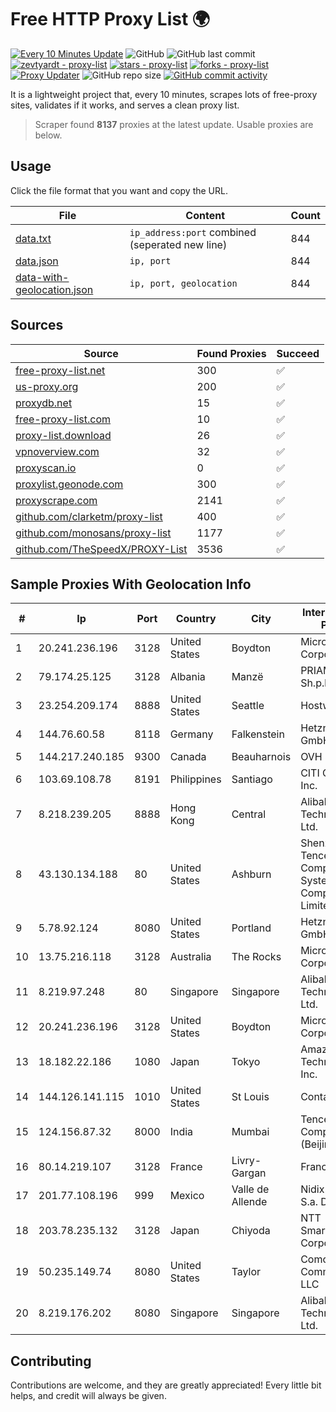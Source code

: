 
# Free HTTP Proxy List 🌍

[![Every 10 Minutes Update](https://github.com/mertguvencli/http-proxy-list/actions/workflows/main.yml/badge.svg?branch=main)](https://github.com/mertguvencli/http-proxy-list/actions/workflows/main.yml)
![GitHub](https://img.shields.io/github/license/mertguvencli/http-proxy-list)
![GitHub last commit](https://img.shields.io/github/last-commit/mertguvencli/http-proxy-list)
[![zevtyardt - proxy-list](https://img.shields.io/static/v1?label=zevtyardt&message=proxy-list&color=blue&logo=github)](https://github.com/zevtyardt/proxy-list "Go to GitHub repo")
[![stars - proxy-list](https://img.shields.io/github/stars/zevtyardt/proxy-list?style=social)](https://github.com/zevtyardt/proxy-list)
[![forks - proxy-list](https://img.shields.io/github/forks/zevtyardt/proxy-list?style=social)](https://github.com/zevtyardt/proxy-list)
[![Proxy Updater](https://github.com/zevtyardt/proxy-list/workflows/Proxy%20Updater/badge.svg)](https://github.com/zevtyardt/proxy-list/actions?query=workflow:"Proxy+Updater")
![GitHub repo size](https://img.shields.io/github/repo-size/zevtyardt/proxy-list)
[![GitHub commit activity](https://img.shields.io/github/commit-activity/m/zevtyardt/proxy-list?logo=commits)](https://github.com/zevtyardt/proxy-list/commits/main)

It is a lightweight project that, every 10 minutes, scrapes lots of free-proxy sites, validates if it works, and serves a clean proxy list.

> Scraper found **8137** proxies at the latest update. Usable proxies are below.

## Usage

Click the file format that you want and copy the URL.

|File|Content|Count|
|----|-------|-----|
|[data.txt](https://raw.githubusercontent.com/mertguvencli/http-proxy-list/main/proxy-list/data.txt)|`ip_address:port` combined (seperated new line)|844|
|[data.json](https://raw.githubusercontent.com/mertguvencli/http-proxy-list/main/proxy-list/data.json)|`ip, port`|844|
|[data-with-geolocation.json](https://raw.githubusercontent.com/mertguvencli/http-proxy-list/main/proxy-list/data-with-geolocation.json)|`ip, port, geolocation`|844|

## Sources

|Source|Found Proxies|Succeed|
|------|-------------|-------|
|[free-proxy-list.net](https://free-proxy-list.net)|300|✅|
|[us-proxy.org](https://www.us-proxy.org)|200|✅|
|[proxydb.net](http://proxydb.net)|15|✅|
|[free-proxy-list.com](https://free-proxy-list.com/?page=&port=&type%5B%5D=http&type%5B%5D=https&up_time=0&search=Search)|10|✅|
|[proxy-list.download](https://www.proxy-list.download/HTTP)|26|✅|
|[vpnoverview.com](https://vpnoverview.com/privacy/anonymous-browsing/free-proxy-servers)|32|✅|
|[proxyscan.io](https://www.proxyscan.io)|0|✅|
|[proxylist.geonode.com](https://proxylist.geonode.com/api/proxy-list?limit=300&page=1&sort_by=lastChecked&sort_type=desc&protocols=http,https)|300|✅|
|[proxyscrape.com](https://api.proxyscrape.com/v2/?request=displayproxies&protocol=http&timeout=10000&country=all&ssl=all&anonymity=all)|2141|✅|
|[github.com/clarketm/proxy-list](https://raw.githubusercontent.com/clarketm/proxy-list/master/proxy-list-raw.txt)|400|✅|
|[github.com/monosans/proxy-list](https://raw.githubusercontent.com/monosans/proxy-list/main/proxies/http.txt)|1177|✅|
|[github.com/TheSpeedX/PROXY-List](https://raw.githubusercontent.com/TheSpeedX/PROXY-List/master/http.txt)|3536|✅|


## Sample Proxies With Geolocation Info

|#|Ip|Port|Country|City|Internet Service Provider|
|-|--|----|-------|----|-------------------------|
|1|20.241.236.196|3128|United States|Boydton|Microsoft Corporation|
|2|79.174.25.125|3128|Albania|Manzë|PRIAM NET Sh.p.k.|
|3|23.254.209.174|8888|United States|Seattle|Hostwinds LLC.|
|4|144.76.60.58|8118|Germany|Falkenstein|Hetzner Online GmbH|
|5|144.217.240.185|9300|Canada|Beauharnois|OVH SAS|
|6|103.69.108.78|8191|Philippines|Santiago|CITI Cableworld Inc.|
|7|8.218.239.205|8888|Hong Kong|Central|Alibaba (US) Technology Co., Ltd.|
|8|43.130.134.188|80|United States|Ashburn|Shenzhen Tencent Computer Systems Company Limited|
|9|5.78.92.124|8080|United States|Portland|Hetzner Online GmbH|
|10|13.75.216.118|3128|Australia|The Rocks|Microsoft Corporation|
|11|8.219.97.248|80|Singapore|Singapore|Alibaba (US) Technology Co., Ltd.|
|12|20.241.236.196|3128|United States|Boydton|Microsoft Corporation|
|13|18.182.22.186|1080|Japan|Tokyo|Amazon Technologies Inc.|
|14|144.126.141.115|1010|United States|St Louis|Contabo Inc.|
|15|124.156.87.32|8000|India|Mumbai|Tencent Cloud Computing (Beijing) Co|
|16|80.14.219.107|3128|France|Livry-Gargan|France Telecom|
|17|201.77.108.196|999|Mexico|Valle de Allende|Nidix Networks S.a. De C.V.|
|18|203.78.235.132|3128|Japan|Chiyoda|NTT SmartConnect Corporation|
|19|50.235.149.74|8080|United States|Taylor|Comcast Cable Communications, LLC|
|20|8.219.176.202|8080|Singapore|Singapore|Alibaba (US) Technology Co., Ltd.|



## Contributing

Contributions are welcome, and they are greatly appreciated! Every
little bit helps, and credit will always be given.

